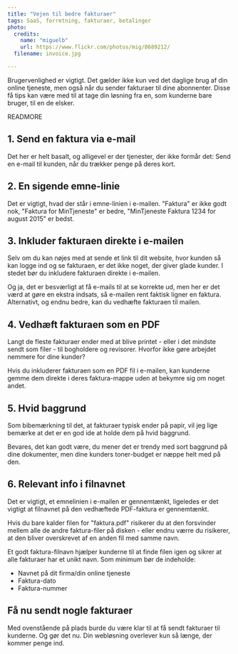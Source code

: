 ```yaml
---
title: "Vejen til bedre fakturaer"
tags: SaaS, forretning, fakturaer, betalinger
photo:
  credits:
    name: "miguelb"
    url: https://www.flickr.com/photos/mig/8689212/
  filename: invoice.jpg

---
```

Brugervenlighed er vigtigt. Det gælder ikke kun ved det daglige brug af din online tjeneste, men også når du sender fakturaer til dine abonnenter. Disse få tips kan være med til at tage din løsning fra en, som kunderne bare bruger, til en de elsker.

READMORE

## 1. Send en faktura via e-mail

Det her er helt basalt, og alligevel er der tjenester, der ikke formår det: Send en e-mail til kunden, når du trækker penge på deres kort.

## 2. En sigende emne-linie

Det er vigtigt, hvad der står i emne-linien i e-mailen. "Faktura" er ikke godt nok, "Faktura for MinTjeneste" er bedre, "MinTjeneste Faktura 1234 for august 2015" er bedst.

## 3. Inkluder fakturaen direkte i e-mailen

Selv om du kan nøjes med at sende et link til dit website, hvor kunden så kan logge ind og se fakturaen, er det ikke noget, der giver glade kunder. I stedet bør du inkludere fakturaen direkte i e-mailen.

Og ja, det er besværligt at få e-mails til at se korrekte ud, men her er det værd at gøre en ekstra indsats, så e-mailen rent faktisk ligner en faktura. Alternativt, og endnu bedre, kan du vedhæfte fakturaen til mailen.

## 4. Vedhæft fakturaen som en PDF

Langt de fleste fakturaer ender med at blive printet - eller i det mindste sendt som filer - til bogholdere og revisorer. Hvorfor ikke gøre arbejdet nemmere for dine kunder?

Hvis du inkluderer fakturaen som en PDF fil i e-mailen, kan kunderne gemme dem direkte i deres faktura-mappe uden at bekymre sig om noget andet.

## 5. Hvid baggrund

Som bibemærkning til det, at fakturaer typisk ender på papir, vil jeg lige bemærke at det er en god ide at holde dem på hvid baggrund.

Bevares, det kan godt være, du mener det er trendy med sort baggrund på dine dokumenter, men dine kunders toner-budget er næppe helt med på den.

## 6. Relevant info i filnavnet

Det er vigtigt, et emnelinien i e-mailen er gennemtænkt, ligeledes er det vigtigt at filnavnet på den vedhæftede PDF-faktura er gennemtænkt.

Hvis du bare kalder filen for "faktura.pdf" risikerer du at den forsvinder mellem alle de andre faktura-filer på disken - eller endnu værre du risikerer, at den bliver overskrevet af en anden fil med samme navn.

Et godt faktura-filnavn hjælper kunderne til at finde filen igen og sikrer at alle fakturaer har et unikt navn. Som minimum bør de indeholde:

* Navnet på dit firma/din online tjeneste
* Faktura-dato
* Faktura-nummer

## Få nu sendt nogle fakturaer

Med ovenstående på plads burde du være klar til at få sendt fakturaer til kunderne. Og gør det nu. Din webløsning overlever kun så længe, der kommer penge ind.



